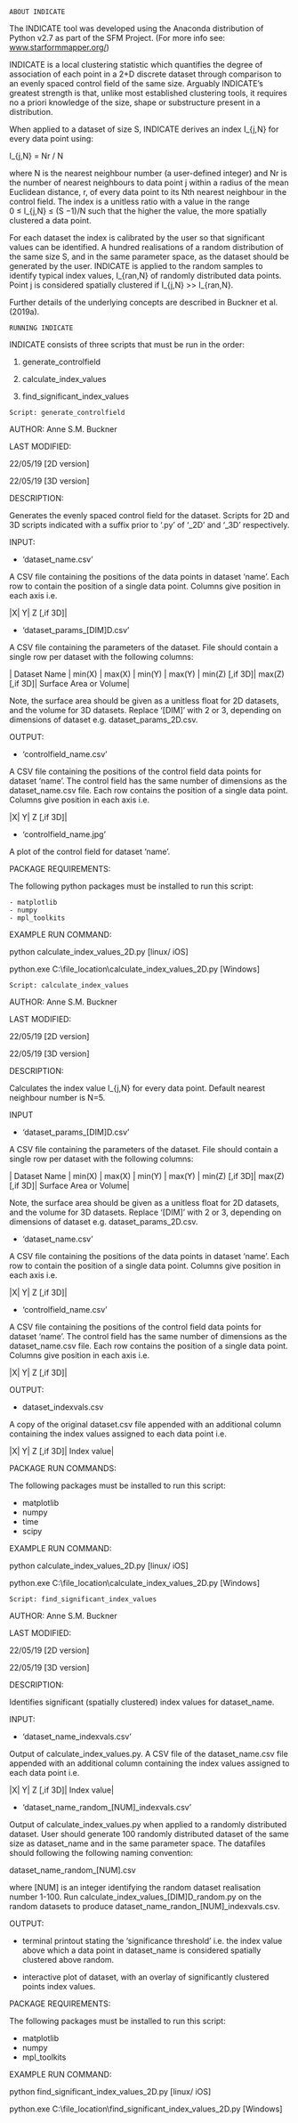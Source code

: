 ~~~~~~~~~~~~~~~~~~~~~~~~~~~~~~~~~~~~~~~~~~~~~~~~~~~~~~~~~~~
ABOUT INDICATE
~~~~~~~~~~~~~~~~~~~~~~~~~~~~~~~~~~~~~~~~~~~~~~~~~~~~~~~~~~~

The INDICATE tool was developed using the Anaconda distribution of Python v2.7
as part of the SFM Project. (For more info see: www.starformmapper.org/)

INDICATE is a local clustering statistic which quantifies the degree of 
association of each point in a 2+D discrete dataset through comparison 
to an evenly spaced control field of the same size. Arguably INDICATE’s 
greatest strength is that, unlike most established clustering tools, it 
requires no a priori knowledge of the size, shape or substructure present 
in a distribution.

When applied to a dataset of size S, INDICATE derives an index  I_{j,N}  for 
every data point using:

I_{j,N} = Nr / N

where N is the nearest neighbour number (a user-defined integer) and Nr
is the number of nearest neighbours to data point j within a radius of the 
mean Euclidean distance, r, of every data point to its Nth nearest neighbour
in the control field. The index is a unitless ratio with a value in the range  
0 ≤ I_{j,N} ≤ (S −1)/N such that the higher the value, the more spatially 
clustered a data point.

For each dataset the index is calibrated by the user so that significant values 
can be identified. A hundred realisations of a random distribution of the same 
size S, and in the same parameter space, as the dataset should be generated by 
the user. INDICATE is applied to the random samples to identify typical index 
values, I_{ran,N} of randomly distributed data points. Point j is considered 
spatially clustered if I_{j,N} >> I_{ran,N}.

Further details of the underlying concepts are described in 
Buckner et al. (2019a).


~~~~~~~~~~~~~~~~~~~~~~~~~~~~~~~~~~~~~~~~~~~~~~~~~~~~~~~~~~~
RUNNING INDICATE
~~~~~~~~~~~~~~~~~~~~~~~~~~~~~~~~~~~~~~~~~~~~~~~~~~~~~~~~~~~


INDICATE consists of three scripts that must be run in the
order:

1) generate_controlfield

2) calculate_index_values

3) find_significant_index_values


~~~~~~~~~~~~~~~~~~~~~~~~~~~~~~~~~~~~~~~~~~~~~~~~~~~~~~~~~~~
Script: generate_controlfield
~~~~~~~~~~~~~~~~~~~~~~~~~~~~~~~~~~~~~~~~~~~~~~~~~~~~~~~~~~~

AUTHOR: Anne S.M. Buckner
 
 
 
 
LAST MODIFIED: 

22/05/19 [2D version]

22/05/19 [3D version]




DESCRIPTION:

Generates the evenly spaced control field for the dataset. Scripts for 2D and 
3D scripts indicated with a suffix prior to ‘.py’ of ‘_2D’ and ‘_3D’ respectively. 





INPUT:

- ‘dataset_name.csv’

A CSV file containing the positions of the data points in dataset ‘name’. 
Each row  to contain the position of a single data point. Columns give position 
in each axis i.e.

|X| Y| Z [,if 3D]|  

- ‘dataset_params_[DIM]D.csv’

A CSV file containing the  parameters of the dataset. File should contain a 
single row per dataset with the following columns:

| Dataset Name | min(X) | max(X) |  min(Y) | max(Y) |  min(Z) [,if 3D]| 
max(Z) [,if 3D]| Surface Area or Volume|

Note, the surface area should be given as a unitless float for 2D datasets, and 
the volume for 3D datasets. Replace ‘[DIM]’ with 2 or 3, depending on dimensions 
of dataset e.g.  dataset_params_2D.csv.





OUTPUT:  

- ‘controlfield_name.csv’ 

A CSV file containing the positions of the control field data points for dataset 
‘name’. The control field has the same number of dimensions as the 
dataset_name.csv file. Each row contains the position of a single data 
point. Columns give position in each axis i.e.

|X| Y| Z [,if 3D]|

- ‘controlfield_name.jpg’

A plot of the control field for dataset ‘name’.





PACKAGE REQUIREMENTS: 

The following python packages must be installed to run this script:

    - matplotlib
    - numpy
    - mpl_toolkits




EXAMPLE RUN COMMAND:

python calculate_index_values_2D.py  [linux/ iOS]

python.exe C:\file_location\calculate_index_values_2D.py [Windows]



~~~~~~~~~~~~~~~~~~~~~~~~~~~~~~~~~~~~~~~~~~~~~~~~~~~~~~~~~~~
Script: calculate_index_values
~~~~~~~~~~~~~~~~~~~~~~~~~~~~~~~~~~~~~~~~~~~~~~~~~~~~~~~~~~~

AUTHOR: Anne S.M. Buckner
 
 
 
 
LAST MODIFIED: 

22/05/19 [2D version]

22/05/19 [3D version]




DESCRIPTION:

Calculates the index value I_{j,N} for every data point. Default nearest neighbour
number is N=5.




INPUT

- ‘dataset_params_[DIM]D.csv’

A CSV file containing the  parameters of the dataset. File should contain a 
single row per dataset with the following columns:

| Dataset Name | min(X) | max(X) |  min(Y) | max(Y) |  min(Z) [,if 3D]| 
max(Z) [,if 3D]| Surface Area or Volume|

Note, the surface area should be given as a unitless float for 2D datasets, 
and the volume for 3D datasets. Replace ‘[DIM]’ with 2 or 3, depending on dimensions 
of dataset e.g.  dataset_params_2D.csv.


- ‘dataset_name.csv’

A CSV file containing the positions of the data points in dataset ‘name’. 
Each row  to contain the position of a single data point. Columns give position 
in each axis i.e.

|X| Y| Z [,if 3D]|  
 
- ‘controlfield_name.csv’

A CSV file containing the positions of the control field data points for dataset
‘name’. The control field has the same number of dimensions as the 
dataset_name.csv file. Each row contains the position of a single data point. 
Columns give position in each axis i.e.

|X| Y| Z [,if 3D]|



OUTPUT:

- dataset_indexvals.csv

A copy of the original dataset.csv file appended with an additional column 
containing the index values assigned to each data point i.e.

|X| Y| Z [,if 3D]| Index value|



PACKAGE RUN COMMANDS:

The following packages must be installed to run this script:

 - matplotlib
 - numpy
 - time
 - scipy




EXAMPLE RUN COMMAND:

python calculate_index_values_2D.py  [linux/ iOS]


python.exe C:\file_location\calculate_index_values_2D.py [Windows]



~~~~~~~~~~~~~~~~~~~~~~~~~~~~~~~~~~~~~~~~~~~~~~~~~~~~~~~~~~~
Script: find_significant_index_values
~~~~~~~~~~~~~~~~~~~~~~~~~~~~~~~~~~~~~~~~~~~~~~~~~~~~~~~~~~~

AUTHOR: Anne S.M. Buckner
 
 
 
 
LAST MODIFIED: 

22/05/19 [2D version]

22/05/19 [3D version]




DESCRIPTION:

Identifies significant (spatially clustered) index values for dataset_name.


INPUT:

- ‘dataset_name_indexvals.csv’

Output of calculate_index_values.py. A CSV file of the dataset_name.csv 
file appended with an additional column containing the index values assigned 
to each data point i.e.

|X| Y| Z [,if 3D]| Index value|

- ‘dataset_name_random_[NUM]_indexvals.csv’

Output of calculate_index_values.py when applied to a randomly distributed 
dataset.  User should generate 100 randomly distributed dataset of the same 
size as dataset_name and in the same parameter space. The datafiles should 
following the following naming convention:

dataset_name_random_[NUM].csv

where [NUM] is an integer identifying the random dataset realisation 
number 1-100.  Run calculate_index_values_[DIM]D_random.py on the random 
datasets to produce dataset_name_randon_[NUM]_indexvals.csv. 


OUTPUT:

- terminal printout stating the ‘significance threshold’ i.e. the index value 
above which a data point in dataset_name is considered spatially clustered 
above random.

- interactive plot of dataset, with an overlay of significantly clustered points index 
values.


PACKAGE REQUIREMENTS:

The following packages must be installed to run this script:

   - matplotlib                
   - numpy  
   - mpl_toolkits

EXAMPLE RUN COMMAND:

python find_significant_index_values_2D.py  [linux/ iOS]


python.exe C:\file_location\find_significant_index_values_2D.py [Windows]

